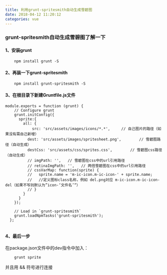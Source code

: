 ```yaml
---
title: 利用grunt-spritesmith自动生成雪碧图
date: 2018-04-12 11:20:12
categories: vue
---
```


### grunt-spritesmith自动生成雪碧图了解一下

#### 1、安装grunt

```
	npm install grunt -S
```

#### 2、再装一下grunt-spritesmith

```
	npm install grunt-spritesmith -S
```

#### 3、在根目录下新建Gruntfile.js文件

```
module.exports = function (grunt) {
    // Configure grunt
    grunt.initConfig({
      sprite:{
        all: {
        	src: 'src/assets/images/icons/*.*',		// 自己图片的路径（如果没有需自己新增）
          dest: 'src/assets/images/spritesheet.png',		// 雪碧图路径（自动生成）
          destCss: 'src/assets/css/sprites.css',		// 雪碧图css路径（自动生成）
          // imgPath: '',   // 雪碧图在css中的url引用路径
          // retinaImgPath: '',   // 两倍雪碧图在css中的url引用路径
          // cssVarMap: function(sprite) {
          //   sprite.name = 'm-ic-icon.m-ic-icon-' + sprite.name;  
          //   //定义图标class名称，例如 del.png对应 m-ic-icon.m-ic-icon-del（如果不写则默认为”icon-‘文件名’“）
          // }
        }
      }
    });
  
    // Load in `grunt-spritesmith`
    grunt.loadNpmTasks('grunt-spritesmith');
  };
  
```

#### 4、最后一步
在package.json文件中的dev指令中加入：

```
	grunt sprite
```
并且用 && 符号进行连接